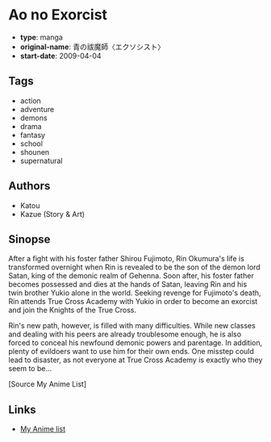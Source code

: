 # Ao no Exorcist

-   **type**: manga
-   **original-name**: 青の祓魔師〈エクソシスト〉
-   **start-date**: 2009-04-04

## Tags

-   action
-   adventure
-   demons
-   drama
-   fantasy
-   school
-   shounen
-   supernatural

## Authors

-   Katou
-   Kazue (Story & Art)

## Sinopse

After a fight with his foster father Shirou Fujimoto, Rin Okumura's life is transformed overnight when Rin is revealed to be the son of the demon lord Satan, king of the demonic realm of Gehenna. Soon after, his foster father becomes possessed and dies at the hands of Satan, leaving Rin and his twin brother Yukio alone in the world. Seeking revenge for Fujimoto's death, Rin attends True Cross Academy with Yukio in order to become an exorcist and join the Knights of the True Cross.

Rin's new path, however, is filled with many difficulties. While new classes and dealing with his peers are already troublesome enough, he is also forced to conceal his newfound demonic powers and parentage. In addition, plenty of evildoers want to use him for their own ends. One misstep could lead to disaster, as not everyone at True Cross Academy is exactly who they seem to be...

[Source My Anime List]

## Links

-   [My Anime list](https://myanimelist.net/manga/13492/Ao_no_Exorcist)
